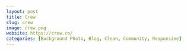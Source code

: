 ```yaml
---
layout: post
title: Crew
slug: crew
image: crew.png
website: https://crew.co/
categories: [Background Photo, Blog, Clean, Community, Responsive]
---
```

